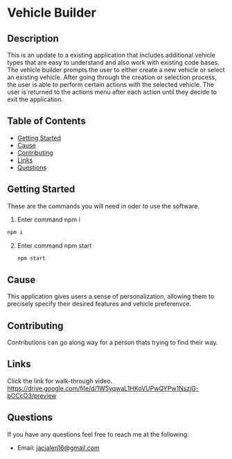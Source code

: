 # Vehicle Builder



## Description
This is an update to a existing application that includes additional vehicle types that are easy to understand and also work with existing code bases. The vehicle builder prompts the user to either create a new vehicle or select an existing vehicle. After going through the creation or selection process, the user is able to perform certain actions with the selected vehicle. The user is returned to the actions menu after each action until they decide to exit the application.

## Table of Contents
- [Getting Started](#GettingStarted)
- [Cause](#Cause)
- [Contributing](#Contributing)
- [Links](#Links)
- [Questions](#Questions)
        
## Getting Started
These are the commands you will need in oder to use the software.
 1. Enter command npm i
   ```sh
   npm i 
   ```
2. Enter command npm start
   ```sh
   npm start
   ```

## Cause
This application gives users a sense of personalization, allowing them to precisely specify their desired features and vehicle preferenvce.



## Contributing
Contributions can go along way for a person thats trying to find their way.


## Links
Click the link for walk-through video.
 https://drive.google.com/file/d/1W5yqwaL1HKoVUPwQYPw1NszjG-bCCcO3/preview 

## Questions
If you have any questions feel free to reach me at the following:
- Email: jacjalen16@gmail.com

